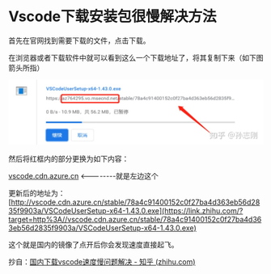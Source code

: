# Vscode下载安装包很慢解决方法

首先在官网找到需要下载的文件，点击下载。

在浏览器或者下载软件中就可以看到这么一个下载地址了，将其复制下来（如下图箭头所指）

![image-20210516205958920](picture/image-20210516205958920.png)

然后将红框内的部分更换为如下内容：

[vscode.cdn.azure.cn](https://link.zhihu.com/?target=http%3A//vscode.cdn.azure.cn/) <--------就是左边这个

更新后的地址为：[http://vscode.cdn.azure.cn/stable/78a4c91400152c0f27ba4d363eb56d2835f9903a/VSCodeUserSetup-x64-1.43.0.exe](https://link.zhihu.com/?target=http%3A//vscode.cdn.azure.cn/stable/78a4c91400152c0f27ba4d363eb56d2835f9903a/VSCodeUserSetup-x64-1.43.0.exe)

这个就是国内的镜像了点开后你会发现速度直接起飞。



抄自：[国内下载vscode速度慢问题解决 - 知乎 (zhihu.com)](https://zhuanlan.zhihu.com/p/112215618)

